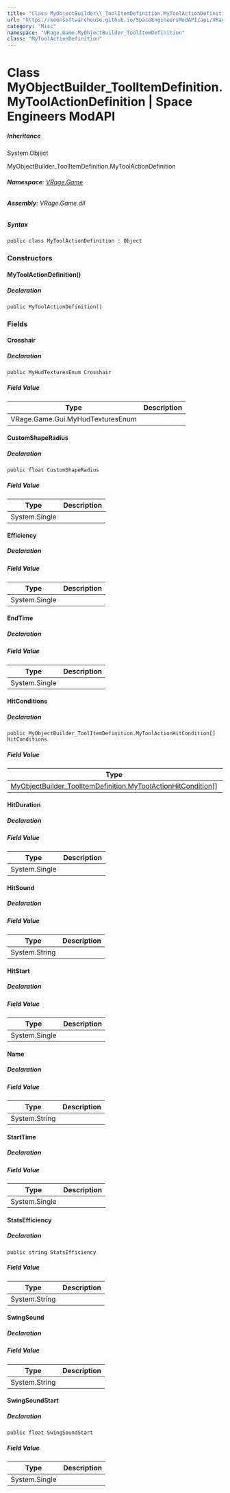 ```yaml
---
title: "Class MyObjectBuilder\\_ToolItemDefinition.MyToolActionDefinition"
url: "https://keensoftwarehouse.github.io/SpaceEngineersModAPI/api/VRage.Game.MyObjectBuilder_ToolItemDefinition.MyToolActionDefinition.html"
category: "Misc"
namespace: "VRage.Game.MyObjectBuilder_ToolItemDefinition"
class: "MyToolActionDefinition"
---
```


# Class MyObjectBuilder\_ToolItemDefinition.MyToolActionDefinition | Space Engineers ModAPI

##### Inheritance

System.Object

MyObjectBuilder\_ToolItemDefinition.MyToolActionDefinition

###### **Namespace**: [VRage.Game](https://keensoftwarehouse.github.io/SpaceEngineersModAPI/api/VRage.Game.html)

###### **Assembly**: VRage.Game.dll

##### Syntax

```
public class MyToolActionDefinition : Object
```

### Constructors

#### MyToolActionDefinition()

##### Declaration

```
public MyToolActionDefinition()
```

### Fields

#### Crosshair

##### Declaration

```
public MyHudTexturesEnum Crosshair
```

##### Field Value

| Type | Description |
| --- | --- |
| VRage.Game.Gui.MyHudTexturesEnum |     |

#### CustomShapeRadius

##### Declaration

```
public float CustomShapeRadius
```

##### Field Value

| Type | Description |
| --- | --- |
| System.Single |     |

#### Efficiency

##### Declaration

##### Field Value

| Type | Description |
| --- | --- |
| System.Single |     |

#### EndTime

##### Declaration

##### Field Value

| Type | Description |
| --- | --- |
| System.Single |     |

#### HitConditions

##### Declaration

```
public MyObjectBuilder_ToolItemDefinition.MyToolActionHitCondition[] HitConditions
```

##### Field Value

| Type | Description |
| --- | --- |
| [MyObjectBuilder\_ToolItemDefinition.MyToolActionHitCondition](https://keensoftwarehouse.github.io/SpaceEngineersModAPI/api/VRage.Game.MyObjectBuilder_ToolItemDefinition.MyToolActionHitCondition.html)\[\] |     |

#### HitDuration

##### Declaration

##### Field Value

| Type | Description |
| --- | --- |
| System.Single |     |

#### HitSound

##### Declaration

##### Field Value

| Type | Description |
| --- | --- |
| System.String |     |

#### HitStart

##### Declaration

##### Field Value

| Type | Description |
| --- | --- |
| System.Single |     |

#### Name

##### Declaration

##### Field Value

| Type | Description |
| --- | --- |
| System.String |     |

#### StartTime

##### Declaration

##### Field Value

| Type | Description |
| --- | --- |
| System.Single |     |

#### StatsEfficiency

##### Declaration

```
public string StatsEfficiency
```

##### Field Value

| Type | Description |
| --- | --- |
| System.String |     |

#### SwingSound

##### Declaration

##### Field Value

| Type | Description |
| --- | --- |
| System.String |     |

#### SwingSoundStart

##### Declaration

```
public float SwingSoundStart
```

##### Field Value

| Type | Description |
| --- | --- |
| System.Single |     |